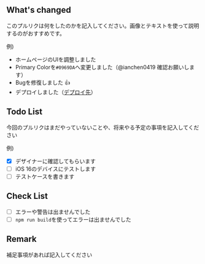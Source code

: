 ## What's changed

このプルリクは何をしたのかを記入してください。画像とテキストを使って説明するのがおすすめです。

例)
* ホームページのUIを調整しました
* Primary Colorを`#0969DA`へ変更しました（@ianchen0419 確認お願いします）
* Bugを修復しました :+1:
* デプロイしました（[デプロイ先](https://pages.github.com/)）

## Todo List

今回のプルリクはまだやっていないことや、将来やる予定の事項を記入してください

例)
- [x] デザイナーに確認してもらいます
- [ ] iOS 16のデバイスにテストします
- [ ] テストケースを書きます

## Check List

- [ ] エラーや警告は出ませんでした
- [ ] `npm run build`を使ってエラーは出ませんでした

## Remark

補足事項があれば記入してください
